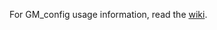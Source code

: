 For GM_config usage information, read the [wiki](https://github.com/sizzlemctwizzle/GM_config/wiki).